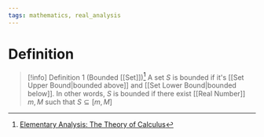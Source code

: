 ```yaml
---
tags: mathematics, real_analysis
---
```


# Definition

> [!info] Definition 1 (Bounded [[Set]])[^1]
> A set $S$ is bounded if it's [[Set Upper Bound|bounded above]] and [[Set Lower Bound|bounded below]].
> In other words, $S$ is bounded if there exist [[Real Number]] $m, M$ such that $S \subseteq [m, M]$

[^1]: [Elementary Analysis: The Theory of Calculus](zotero://open-pdf/library/items/GUY2WR3V?page=33)